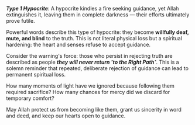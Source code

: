 **_Type 1 Hypocrite_**: A hypocrite kindles a fire seeking guidance, yet Allah extinguishes it, leaving them in complete darkness — their efforts ultimately prove futile.

Powerful words describe this type of hypocrite: they become **willfully deaf, mute, and blind** to the truth. This is not literal physical loss but a spiritual hardening: the heart and senses refuse to accept guidance.

Consider the warning's force: those who persist in rejecting truth are described as people **_they will never return ˹to the Right Path˺_**. This is a solemn reminder that repeated, deliberate rejection of guidance can lead to permanent spiritual loss.

How many moments of light have we ignored because following them required sacrifice? How many chances for mercy did we discard for temporary comfort?

May Allah protect us from becoming like them, grant us sincerity in word and deed, and keep our hearts open to guidance.
